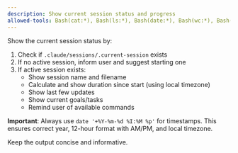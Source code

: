 ```yaml
---
description: Show current session status and progress
allowed-tools: Bash(cat:*), Bash(ls:*), Bash(date:*), Bash(wc:*), Bash(head:*), Bash(tail:*), Bash(env:*)
---
```


Show the current session status by:

1. Check if `.claude/sessions/.current-session` exists
2. If no active session, inform user and suggest starting one
3. If active session exists:
   - Show session name and filename
   - Calculate and show duration since start (using local timezone)
   - Show last few updates
   - Show current goals/tasks
   - Remind user of available commands

**Important**: Always use `date '+%Y-%m-%d %I:%M %p'` for timestamps. This ensures correct year, 12-hour format with AM/PM, and local timezone.

Keep the output concise and informative.